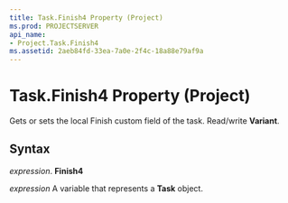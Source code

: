 ```yaml
---
title: Task.Finish4 Property (Project)
ms.prod: PROJECTSERVER
api_name:
- Project.Task.Finish4
ms.assetid: 2aeb84fd-33ea-7a0e-2f4c-18a88e79af9a
---
```



# Task.Finish4 Property (Project)

Gets or sets the local Finish custom field of the task. Read/write  **Variant**.


## Syntax

 _expression_. **Finish4**

 _expression_ A variable that represents a **Task** object.


